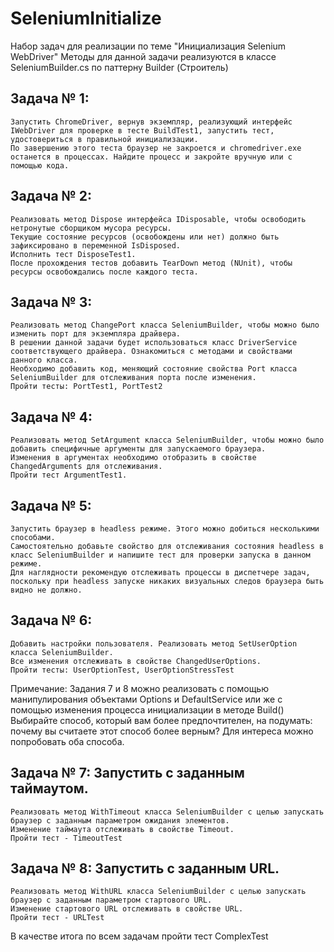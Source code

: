# SeleniumInitialize
Набор задач для реализации по теме "Инициализация Selenium WebDriver"
Методы для данной задачи реализуются в классе SeleniumBuilder.cs по паттерну Builder (Строитель)

## Задача № 1:
	Запустить ChromeDriver, вернув экземпляр, реализующий интерфейс IWebDriver для проверке в тесте BuildTest1, запустить тест, удостовериться в правильной инициализации.
	По завершению этого теста браузер не закроется и chromedriver.exe останется в процессах. Найдите процесс и закройте вручную или с помощью кода.

## Задача № 2:
	Реализовать метод Dispose интерфейса IDisposable, чтобы освободить нетронутые сборщиком мусора ресурсы. 
	Текущие состояние ресурсов (освобождены или нет) должно	быть зафиксировано в переменной IsDisposed.
	Исполнить тест DisposeTest1.
	После прохождения тестов добавить TearDown метод (NUnit), чтобы ресурсы освобождались после каждого теста.

## Задача № 3:
	Реализовать метод ChangePort класса SeleniumBuilder, чтобы можно было изменить порт для экземпляра драйвера. 
	В решении данной задачи будет использоваться класс DriverService соответствующего драйвера. Ознакомиться с методами и свойствами данного класса.
	Необходимо добавить код, меняющий состояние свойства Port класса SeleniumBuilder для отслеживания порта после изменения.
	Пройти тесты: PortTest1, PortTest2

## Задача № 4:
	Реализовать метод SetArgument класса SeleniumBuilder, чтобы можно было добавить специфичные аргументы для запускаемого браузера.
	Изменения в аргументах необходимо отобразить в свойстве ChangedArguments для отслеживания.
	Пройти тест ArgumentTest1.

## Задача № 5: 
	Запустить браузер в headless режиме. Этого можно добиться несколькими способами.
	Самостоятельно добавьте свойство для отслеживания состояния headless в класс SeleniumBuilder и напишите тест для проверки запуска в данном режиме.
	Для наглядности рекомендую отслеживать процессы в диспетчере задач, поскольку при headless запуске никаких визуальных следов браузера быть видно не должно.

## Задача № 6:
	Добавить настройки пользователя. Реализовать метод SetUserOption класса SeleniumBuilder.
	Все изменения отслеживать в свойстве ChangedUserOptions.
	Пройти тесты: UserOptionTest, UserOptionStressTest

Примечание: Задания 7 и 8 можно реализовать с помощью манипулирования объектами Options и DefaultService или же с помощью изменения процесса инициализации в методе Build()
Выбирайте способ, который вам более предпочтителен, на подумать: почему вы считаете этот способ более верным?
Для интереса можно попробовать оба способа.

## Задача № 7: Запустить с заданным таймаутом.
	Реализовать метод WithTimeout класса SeleniumBuilder с целью запускать браузер с заданным параметром ожидания элементов.
	Изменение таймаута отслеживать в свойстве Timeout.
	Пройти тест - TimeoutTest

## Задача № 8: Запустить с заданным URL.
	Реализовать метод WithURL класса SeleniumBuilder с целью запускать браузер с заданным параметром стартового URL.
	Изменение стартового URL отслеживать в свойстве URL.
	Пройти тест - URLTest

В качестве итога по всем задачам пройти тест ComplexTest
